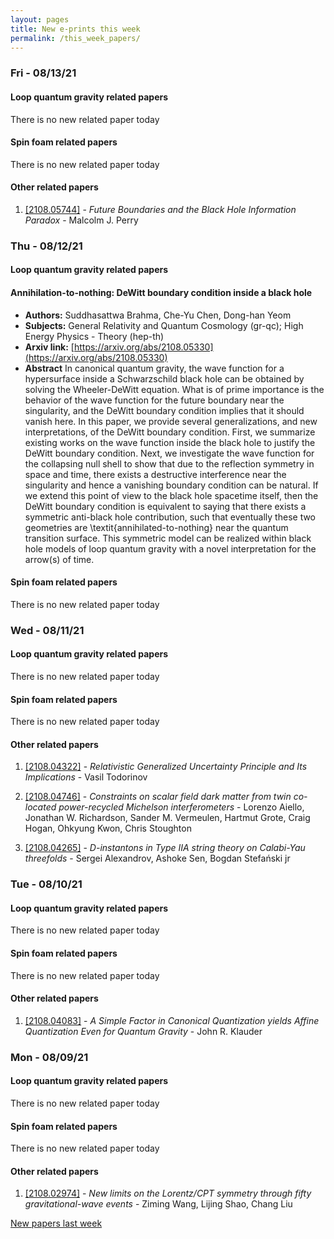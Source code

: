 ```yaml
---
layout: pages
title: New e-prints this week
permalink: /this_week_papers/
---
```




### Fri - 08/13/21

#### Loop quantum gravity related papers

There is no new related paper today 

#### Spin foam related papers

There is no new related paper today 



#### Other related papers

1. [[2108.05744]](https://arxiv.org/abs/2108.05744) - *Future Boundaries and the Black Hole Information Paradox* - Malcolm J. Perry



### Thu - 08/12/21

#### Loop quantum gravity related papers

#### **Annihilation-to-nothing: DeWitt boundary condition inside a black hole**
 - **Authors:** Suddhasattwa Brahma, Che-Yu Chen, Dong-han Yeom
 - **Subjects:** General Relativity and Quantum Cosmology (gr-qc); High Energy Physics - Theory (hep-th)
 - **Arxiv link:** [https://arxiv.org/abs/2108.05330](https://arxiv.org/abs/2108.05330)
 - **Abstract**
 In canonical quantum gravity, the wave function for a hypersurface inside a Schwarzschild black hole can be obtained by solving the Wheeler-DeWitt equation. What is of prime importance is the behavior of the wave function for the future boundary near the singularity, and the DeWitt boundary condition implies that it should vanish here. In this paper, we provide several generalizations, and new interpretations, of the DeWitt boundary condition. First, we summarize existing works on the wave function inside the black hole to justify the DeWitt boundary condition. Next, we investigate the wave function for the collapsing null shell to show that due to the reflection symmetry in space and time, there exists a destructive interference near the singularity and hence a vanishing boundary condition can be natural. If we extend this point of view to the black hole spacetime itself, then the DeWitt boundary condition is equivalent to saying that there exists a symmetric anti-black hole contribution, such that eventually these two geometries are \textit{annihilated-to-nothing} near the quantum transition surface. This symmetric model can be realized within black hole models of loop quantum gravity with a novel interpretation for the arrow(s) of time. 

#### Spin foam related papers

There is no new related paper today 

### Wed - 08/11/21

#### Loop quantum gravity related papers

There is no new related paper today 

#### Spin foam related papers

There is no new related paper today 



#### Other related papers

1. [[2108.04322]](https://arxiv.org/abs/2108.04322) - *Relativistic Generalized Uncertainty Principle and Its Implications* - Vasil Todorinov

1. [[2108.04746]](https://arxiv.org/abs/2108.04746) - *Constraints on scalar field dark matter from twin co-located  power-recycled Michelson interferometers* - Lorenzo Aiello, Jonathan W. Richardson, Sander M. Vermeulen, Hartmut Grote, Craig Hogan, Ohkyung Kwon, Chris Stoughton

1. [[2108.04265]](https://arxiv.org/abs/2108.04265) - *D-instantons in Type IIA string theory on Calabi-Yau threefolds* - Sergei Alexandrov, Ashoke Sen, Bogdan Stefański jr



### Tue - 08/10/21

#### Loop quantum gravity related papers

There is no new related paper today 

#### Spin foam related papers

There is no new related paper today 



#### Other related papers

1. [[2108.04083]](https://arxiv.org/abs/2108.04083) - *A Simple Factor in Canonical Quantization yields Affine Quantization  Even for Quantum Gravity* - John R. Klauder



### Mon - 08/09/21

#### Loop quantum gravity related papers

There is no new related paper today 

#### Spin foam related papers

There is no new related paper today 



#### Other related papers

1. [[2108.02974]](https://arxiv.org/abs/2108.02974) - *New limits on the Lorentz/CPT symmetry through fifty gravitational-wave  events* - Ziming Wang, Lijing Shao, Chang Liu






[New papers last week]({{site.url}}/archived/weekly/pre-print/2021/08/09/archived_weekly_papers.html)